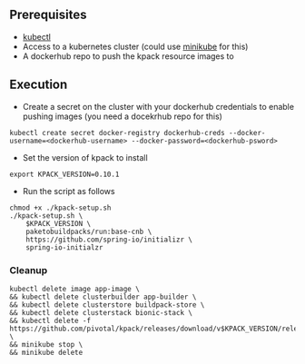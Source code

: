 ## Prerequisites
* [kubectl](https://kubernetes.io/docs/tasks/tools/install-kubectl-linux/)
* Access to a kubernetes cluster (could use [minikube](https://minikube.sigs.k8s.io/docs/start/) for this)
* A dockerhub repo to push the kpack resource images to

## Execution
* Create a secret on the cluster with your dockerhub credentials to enable pushing images (you need a docekrhub repo for this)
```
kubectl create secret docker-registry dockerhub-creds --docker-username=<dockerhub-username> --docker-password=<dockerhub-psword>
```
* Set the version of kpack to install
```
export KPACK_VERSION=0.10.1
```
* Run the script as follows
```
chmod +x ./kpack-setup.sh
./kpack-setup.sh \
    $KPACK_VERSION \
    paketobuildpacks/run:base-cnb \
    https://github.com/spring-io/initializr \
    spring-io-initialzr
```

### Cleanup
```
kubectl delete image app-image \
&& kubectl delete clusterbuilder app-builder \
&& kubectl delete clusterstore buildpack-store \
&& kubectl delete clusterstack bionic-stack \
&& kubectl delete -f https://github.com/pivotal/kpack/releases/download/v$KPACK_VERSION/release-$KPACK_VERSION.yaml \
&& minikube stop \
&& minikube delete
```